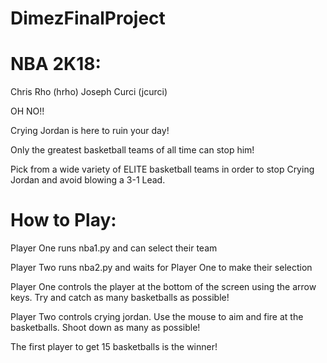 # DimezFinalProject

NBA 2K18:
=========

Chris Rho (hrho)
Joseph Curci (jcurci)




OH NO!!

Crying Jordan is here to ruin your day!

Only the greatest basketball teams of all time can stop him!

Pick from a wide variety of ELITE basketball teams in order to stop Crying Jordan and avoid blowing a 3-1 Lead.


How to Play:
==========

Player One runs nba1.py and can select their team

Player Two runs nba2.py and waits for Player One to make their selection

Player One controls the player at the bottom of the screen using the arrow keys.  Try and catch as many basketballs as possible!

Player Two controls crying jordan.  Use the mouse to aim and fire at the basketballs.  Shoot down as many as possible!

The first player to get 15 basketballs is the winner!
